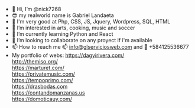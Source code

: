 - 👋 Hi, I’m @nick7268
- :sunglasses: my realworld name is Gabriel Landaeta
- :high_brightness: I'm very good at Php, CSS, JS, Jquery, Wordpress, SQL, HTML
- 👀 I’m interested in arts, cooking, music and soccer
- 🌱 I’m currently learning Python and React
- 💞️ I’m looking to collaborate on any proyect if i'm available
- 📫 How to reach me :mailbox: info@glserviciosweb.com and :iphone: +584125536677 
- My portfolio of webs: 
https://dagyirivera.com/ <br>
http://themiso.org/<br>
https://marturet.com/<br>
https://privatemusic.com/<br>
https://tempoprimo.com/<br>
https://drasbodas.com<br>
https://contandomanzanas.us<br>
https://domoticauy.com/<br>

<!---
nick7268/nick7268 is a ✨ special ✨ repository because its `README.md` (this file) appears on your GitHub profile.
You can click the Preview link to take a look at your changes.
--->
